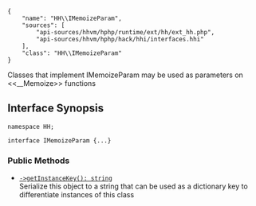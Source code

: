 ``` yamlmeta
{
    "name": "HH\\IMemoizeParam",
    "sources": [
        "api-sources/hhvm/hphp/runtime/ext/hh/ext_hh.php",
        "api-sources/hhvm/hphp/hack/hhi/interfaces.hhi"
    ],
    "class": "HH\\IMemoizeParam"
}
```




Classes that implement IMemoizeParam may be used as parameters on
<<__Memoize>> functions







## Interface Synopsis




``` Hack
namespace HH;

interface IMemoizeParam {...}
```




### Public Methods




+ [` ->getInstanceKey(): string `](</hack/reference/interface/HH.IMemoizeParam/getInstanceKey/>)\
  Serialize this object to a string that can be used as a
  dictionary key to differentiate instances of this class
<!-- HHAPIDOC -->
